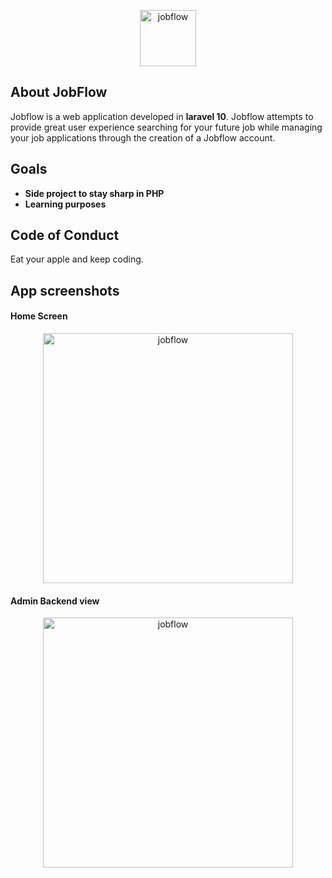<p align="center"><img src="https://mygames.dreamhosters.com/imgs/home-3.png" width="90" alt="jobflow"></p>


## About JobFlow

Jobflow is a web application developed in <strong>laravel 10</strong>. Jobflow attempts to provide great user experience searching for your future job while managing your job applications through the creation of a Jobflow account.

## Goals

- **Side project to stay sharp in PHP**
- **Learning purposes**

## Code of Conduct
Eat your apple and keep coding.

## App screenshots
<h4>Home Screen</h4>
<p align="center"><img src="https://mygames.dreamhosters.com/imgs/home.png" width="400" alt="jobflow"></p>
<h4>Admin Backend view</h4>
<p align="center"><img src="https://mygames.dreamhosters.com/imgs/admin.png" width="400" alt="jobflow"></p>

